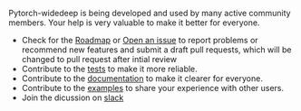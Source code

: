 Pytorch-widedeep is being developed and used by many active community members. Your help is very valuable to make it better for everyone.

- Check for the [Roadmap](https://github.com/jrzaurin/pytorch-widedeep/projects/1) or [Open an issue](https://github.com/jrzaurin/pytorch-widedeep/issues) to report problems or recommend new features and submit a draft pull requests, which will be changed to pull request after intial review
- Contribute to the [tests](https://github.com/jrzaurin/pytorch-widedeep/tree/master/tests) to make it more reliable.
- Contribute to the [documentation](https://github.com/jrzaurin/pytorch-widedeep/tree/master/docs) to make it clearer for everyone.
- Contribute to the [examples](https://github.com/jrzaurin/pytorch-widedeep/tree/master/examples) to share your experience with other users.
- Join the dicussion on [slack](https://join.slack.com/t/pytorch-widedeep/shared_invite/zt-soss7stf-iXpVuLeKZz8lGTnxxtHtTw)